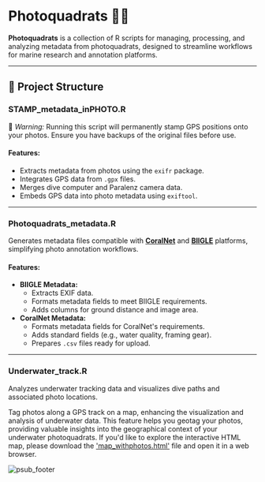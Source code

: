 # Photoquadrats 📸🌊

**Photoquadrats** is a collection of R scripts for managing, processing, and analyzing metadata from photoquadrats, designed to streamline workflows for marine research and annotation platforms.

---

## 📂 Project Structure

### **STAMP_metadata_inPHOTO.R**  
🚨 *Warning:* Running this script will permanently stamp GPS positions onto your photos. Ensure you have backups of the original files before use.

#### Features:
- Extracts metadata from photos using the `exifr` package.
- Integrates GPS data from `.gpx` files.
- Merges dive computer and Paralenz camera data.
- Embeds GPS data into photo metadata using `exiftool`.

---

### **Photoquadrats_metadata.R**  
Generates metadata files compatible with **[CoralNet](https://coralnet.ucsd.edu/source/)** and **[BIIGLE](https://biigle.de/)** platforms, simplifying photo annotation workflows.

#### Features:
- **BIIGLE Metadata:**
  - Extracts EXIF data.
  - Formats metadata fields to meet BIIGLE requirements.
  - Adds columns for ground distance and image area.
- **CoralNet Metadata:**
  - Formats metadata fields for CoralNet's requirements.
  - Adds standard fields (e.g., water quality, framing gear).
  - Prepares `.csv` files ready for upload.

---

### **Underwater_track.R**  
Analyzes underwater tracking data and visualizes dive paths and associated photo locations.

Tag photos along a GPS track on a map, enhancing the visualization and analysis of underwater data. This feature helps you geotag your photos, providing valuable insights into the geographical context of your underwater photoquadrats. If you'd like to explore the interactive HTML map, please download the ['map_withphotos.html'](https://github.com/gonzalobravoargentina/photoquadrats/blob/master/map_withphotos.html) file and open it in a web browser.

![psub_footer](https://github.com/gonzalobravoargentina/photoquadrats/blob/master/map_withphotos.png)
